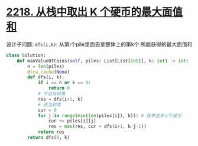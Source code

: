 # [2218. 从栈中取出 K 个硬币的最大面值和](https://leetcode.cn/problems/maximum-value-of-k-coins-from-piles/)
设计子问题: `dfs(i,k)`: 从第i个pile里面去拿整体上的第k个 所能获得的最大面值和
```python
class Solution:
    def maxValueOfCoins(self, piles: List[List[int]], k: int) -> int:
        n = len(piles)
        @lru_cache(None)
        def dfs(i, k):
            if i == n or k == 0:
                return 0
            # 不选当前堆
            res = dfs(i+1, k)
            # 选当前堆
            cur = 0
            for j in range(min(len(piles[i]), k)): # 枚举选多少个硬币
                cur += piles[i][j]
                res = max(res, cur + dfs(i+1, k-j-1))
            return res
        return dfs(0, k)
```